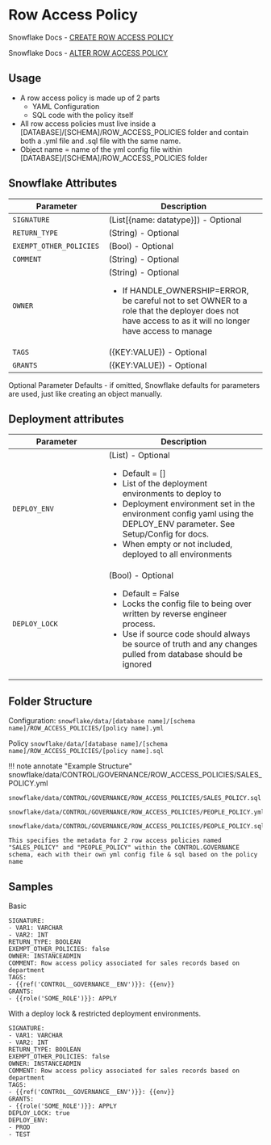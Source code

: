 # Row Access Policy

Snowflake Docs - [CREATE ROW ACCESS POLICY](https://docs.snowflake.com/en/sql-reference/sql/alter-table)

Snowflake Docs - [ALTER ROW ACCESS POLICY](https://docs.snowflake.com/en/sql-reference/sql/alter-view)

## Usage 
* A row access policy is made up of 2 parts
    * YAML Configuration
    * SQL code with the policy itself
* All row access policies must live inside a [DATABASE]/[SCHEMA]/ROW_ACCESS_POLICIES folder and contain both a .yml file and .sql file with the same name.
* Object name = name of the yml config file within [DATABASE]/[SCHEMA]/ROW_ACCESS_POLICIES folder

## Snowflake Attributes

| <div style="width:175px">Parameter</div>          | Description                          |
| ------------------------------------------------  | ------------------------------------ |
| `SIGNATURE`         | (List[{name: datatype}]) - Optional |
| `RETURN_TYPE`         | (String) - Optional |
| `EXEMPT_OTHER_POLICIES`         | (Bool) - Optional |
| `COMMENT`         | (String) - Optional |
| `OWNER`         | (String) - Optional <ul><li>If HANDLE_OWNERSHIP=ERROR, be careful not to set OWNER to a role that the deployer does not have access to as it will no longer have access to manage</li></ul>|
| `TAGS`         | ({KEY:VALUE}) - Optional |
| `GRANTS`         | ({KEY:VALUE}) - Optional |

Optional Parameter Defaults - if omitted, Snowflake defaults for parameters are used, just like creating an object manually.

## Deployment attributes

| <div style="width:175px">Parameter</div>          | Description                          |
| ------------------------------------------------  | ------------------------------------ |
| `DEPLOY_ENV`         | (List) - Optional <ul><li>Default = []</li><li>List of the deployment environments to deploy to</li><li>Deployment environment set in the environment config yaml using the DEPLOY_ENV parameter.  See Setup/Config for docs.</li><li>When empty or not included, deployed to all environments</li></ul> |
| `DEPLOY_LOCK`         | (Bool) - Optional <ul><li>Default = False</li><li>Locks the config file to being over written by reverse engineer process.</li><li>Use if source code should always be source of truth and any changes pulled from database should be ignored</li></ul> |

## Folder Structure

Configuration:
  `snowflake/data/[database name]/[schema name]/ROW_ACCESS_POLICIES/[policy name].yml`

Policy
  `snowflake/data/[database name]/[schema name]/ROW_ACCESS_POLICIES/[policy name].sql`
  

!!! note annotate "Example Structure"
    snowflake/data/CONTROL/GOVERNANCE/ROW_ACCESS_POLICIES/SALES_POLICY.yml
    
    snowflake/data/CONTROL/GOVERNANCE/ROW_ACCESS_POLICIES/SALES_POLICY.sql

    snowflake/data/CONTROL/GOVERNANCE/ROW_ACCESS_POLICIES/PEOPLE_POLICY.yml

    snowflake/data/CONTROL/GOVERNANCE/ROW_ACCESS_POLICIES/PEOPLE_POLICY.sql
    
    This specifies the metadata for 2 row access policies named "SALES_POLICY" and "PEOPLE_POLICY" within the CONTROL.GOVERNANCE schema, each with their own yml config file & sql based on the policy name

## Samples

Basic
```
SIGNATURE:
- VAR1: VARCHAR
- VAR2: INT
RETURN_TYPE: BOOLEAN
EXEMPT_OTHER_POLICIES: false
OWNER: INSTANCEADMIN
COMMENT: Row access policy associated for sales records based on department
TAGS: 
- {{ref('CONTROL__GOVERNANCE__ENV')}}: {{env}}
GRANTS: 
- {{role('SOME_ROLE')}}: APPLY
```

With a deploy lock & restricted deployment environments.  
```
SIGNATURE:
- VAR1: VARCHAR
- VAR2: INT
RETURN_TYPE: BOOLEAN
EXEMPT_OTHER_POLICIES: false
OWNER: INSTANCEADMIN
COMMENT: Row access policy associated for sales records based on department
TAGS: 
- {{ref('CONTROL__GOVERNANCE__ENV')}}: {{env}}
GRANTS: 
- {{role('SOME_ROLE')}}: APPLY
DEPLOY_LOCK: true
DEPLOY_ENV:
- PROD
- TEST
```
